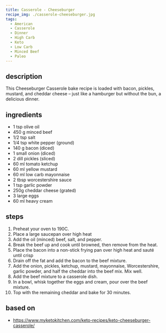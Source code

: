 ```yaml
---
title: Casserole - Cheeseburger
recipe_img: ./casserole-cheeseburger.jpg
tags:
  - American
  - Casserole
  - Dinner
  - High Carb
  - Keto
  - Low Carb
  - Minced Beef
  - Paleo
---
```


## description

This Cheeseburger Casserole bake recipe is loaded with bacon, pickles, mustard, and cheddar cheese – just like a hamburger but without the bun, a delicious dinner.

## ingredients

- 1 tsp olive oil
- 450 g minced beef
- 1/2 tsp salt
- 1/4 tsp white pepper (ground)
- 140 g bacon (diced)
- 1 small onion (diced)
- 2 dill pickles (sliced)
- 60 ml tomato ketchup
- 60 ml yellow mustard
- 60 ml low carb mayonnaise
- 2 tbsp worcestershire sauce
- 1 tsp garlic powder
- 250g cheddar cheese (grated)
- 3 large eggs
- 60 ml heavy cream

## steps

1. Preheat your oven to 190C.
2. Place a large saucepan over high heat
3. Add the oil (minced) beef, salt, and pepper.
4. Break the beef up and cook until browned, then remove from the heat.
5. Place the bacon into a non-stick frying pan over high heat and sauté until crisp
6. Drain off the fat and add the bacon to the beef mixture.
7. Add the onion, pickles, ketchup, mustard, mayonnaise, Worcestershire, garlic powder, and half the cheddar into the beef mix. Mix well.
8. Add the beef mixture to a casserole dish.
9. In a bowl, whisk together the eggs and cream, pour over the beef mixture.
10. Top with the remaining cheddar and bake for 30 minutes.

## based on

- https://www.myketokitchen.com/keto-recipes/keto-cheeseburger-casserole/
